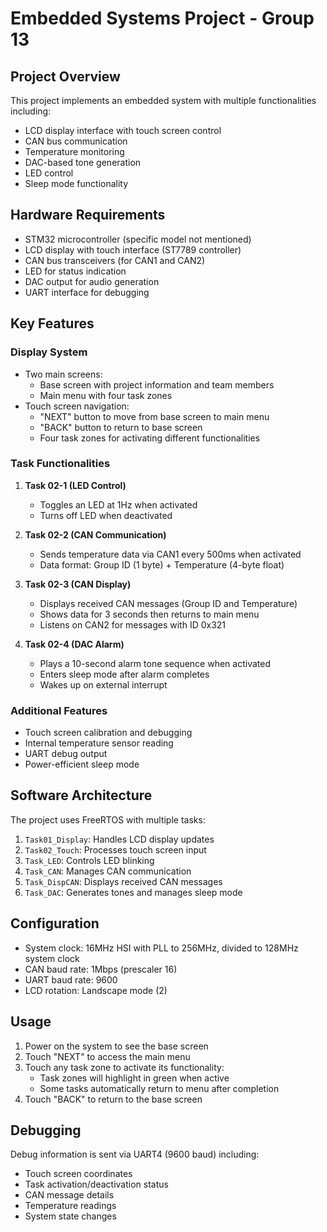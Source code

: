 # Embedded Systems Project - Group 13

## Project Overview
This project implements an embedded system with multiple functionalities including:
- LCD display interface with touch screen control
- CAN bus communication
- Temperature monitoring
- DAC-based tone generation
- LED control
- Sleep mode functionality

## Hardware Requirements
- STM32 microcontroller (specific model not mentioned)
- LCD display with touch interface (ST7789 controller)
- CAN bus transceivers (for CAN1 and CAN2)
- LED for status indication
- DAC output for audio generation
- UART interface for debugging

## Key Features

### Display System
- Two main screens:
  - Base screen with project information and team members
  - Main menu with four task zones
- Touch screen navigation:
  - "NEXT" button to move from base screen to main menu
  - "BACK" button to return to base screen
  - Four task zones for activating different functionalities

### Task Functionalities
1. **Task 02-1 (LED Control)**
   - Toggles an LED at 1Hz when activated
   - Turns off LED when deactivated

2. **Task 02-2 (CAN Communication)**
   - Sends temperature data via CAN1 every 500ms when activated
   - Data format: Group ID (1 byte) + Temperature (4-byte float)

3. **Task 02-3 (CAN Display)**
   - Displays received CAN messages (Group ID and Temperature)
   - Shows data for 3 seconds then returns to main menu
   - Listens on CAN2 for messages with ID 0x321

4. **Task 02-4 (DAC Alarm)**
   - Plays a 10-second alarm tone sequence when activated
   - Enters sleep mode after alarm completes
   - Wakes up on external interrupt

### Additional Features
- Touch screen calibration and debugging
- Internal temperature sensor reading
- UART debug output
- Power-efficient sleep mode

## Software Architecture
The project uses FreeRTOS with multiple tasks:
1. `Task01_Display`: Handles LCD display updates
2. `Task02_Touch`: Processes touch screen input
3. `Task_LED`: Controls LED blinking
4. `Task_CAN`: Manages CAN communication
5. `Task_DispCAN`: Displays received CAN messages
6. `Task_DAC`: Generates tones and manages sleep mode

## Configuration
- System clock: 16MHz HSI with PLL to 256MHz, divided to 128MHz system clock
- CAN baud rate: 1Mbps (prescaler 16)
- UART baud rate: 9600
- LCD rotation: Landscape mode (2)

## Usage
1. Power on the system to see the base screen
2. Touch "NEXT" to access the main menu
3. Touch any task zone to activate its functionality:
   - Task zones will highlight in green when active
   - Some tasks automatically return to menu after completion
4. Touch "BACK" to return to the base screen

## Debugging
Debug information is sent via UART4 (9600 baud) including:
- Touch screen coordinates
- Task activation/deactivation status
- CAN message details
- Temperature readings
- System state changes
